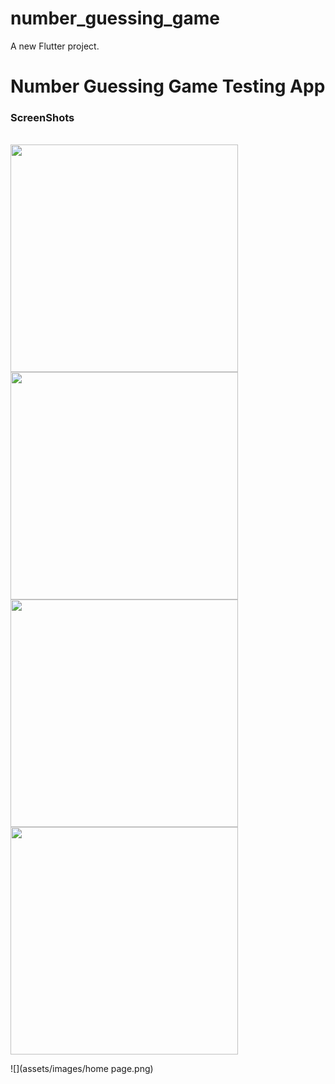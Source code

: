 # number_guessing_game

A new Flutter project.

<h1> Number Guessing Game Testing App</h1>
<h3>ScreenShots</h3><br>

<img width="364" src="https://github.com/NSachini/number_guessing_game/assets/images/home page.png">

<img width="364" src="https://github.com/NSachini/number_guessing_game/assets/images/correct guess.png">

<img width="364" src="https://github.com/NSachini/number_guessing_game/assets/images/wrong guess.png">

<img width="364" src="https://github.com/NSachini/number_guessing_game/assets/images/try again.png">


![](assets/images/home page.png)